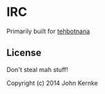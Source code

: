 # IRC

Primarily built for [tehbotnana](https://github.com/johnkernke/tehbotnana-bot)

## License

Don't steal mah stuff!

Copyright (c) 2014 John Kernke
